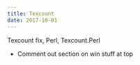 ```yaml
---
title: Texcount
date: 2017-10-01
---
```


Texcount fix, Perl, Texcount.Perl
- Comment out section on win stuff at top